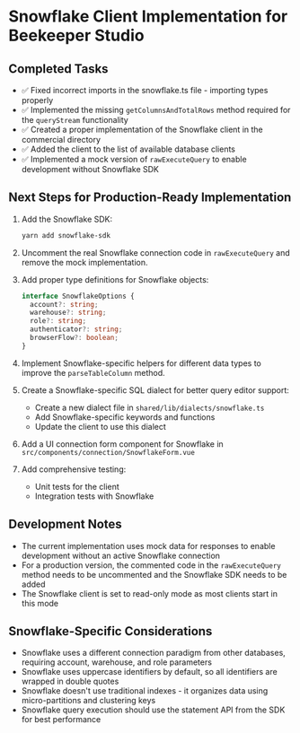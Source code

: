 # Snowflake Client Implementation for Beekeeper Studio

## Completed Tasks
- ✅ Fixed incorrect imports in the snowflake.ts file - importing types properly
- ✅ Implemented the missing `getColumnsAndTotalRows` method required for the `queryStream` functionality
- ✅ Created a proper implementation of the Snowflake client in the commercial directory
- ✅ Added the client to the list of available database clients
- ✅ Implemented a mock version of `rawExecuteQuery` to enable development without Snowflake SDK

## Next Steps for Production-Ready Implementation

1. Add the Snowflake SDK:
   ```bash
   yarn add snowflake-sdk
   ```

2. Uncomment the real Snowflake connection code in `rawExecuteQuery` and remove the mock implementation.

3. Add proper type definitions for Snowflake objects:
   ```typescript
   interface SnowflakeOptions {
     account?: string;
     warehouse?: string;
     role?: string;
     authenticator?: string;
     browserFlow?: boolean;
   }
   ```

4. Implement Snowflake-specific helpers for different data types to improve the `parseTableColumn` method.

5. Create a Snowflake-specific SQL dialect for better query editor support:
   - Create a new dialect file in `shared/lib/dialects/snowflake.ts`
   - Add Snowflake-specific keywords and functions
   - Update the client to use this dialect

6. Add a UI connection form component for Snowflake in `src/components/connection/SnowflakeForm.vue`

7. Add comprehensive testing:
   - Unit tests for the client
   - Integration tests with Snowflake

## Development Notes

- The current implementation uses mock data for responses to enable development without an active Snowflake connection
- For a production version, the commented code in the `rawExecuteQuery` method needs to be uncommented and the Snowflake SDK needs to be added
- The Snowflake client is set to read-only mode as most clients start in this mode

## Snowflake-Specific Considerations

- Snowflake uses a different connection paradigm from other databases, requiring account, warehouse, and role parameters
- Snowflake uses uppercase identifiers by default, so all identifiers are wrapped in double quotes
- Snowflake doesn't use traditional indexes - it organizes data using micro-partitions and clustering keys
- Snowflake query execution should use the statement API from the SDK for best performance